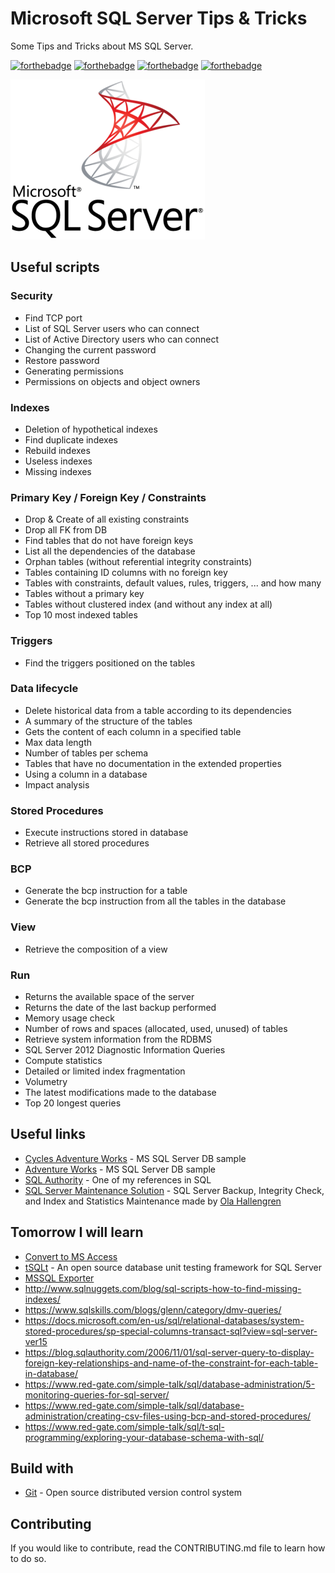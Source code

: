 # Microsoft SQL Server Tips & Tricks

Some Tips and Tricks about MS SQL Server.

[![forthebadge](https://forthebadge.com/images/badges/you-didnt-ask-for-this.svg)](http://forthebadge.com) [![forthebadge](https://forthebadge.com/images/badges/contains-technical-debt.svg)](http://forthebadge.com)  [![forthebadge](https://forthebadge.com/images/badges/check-it-out.svg)](http://forthebadge.com)  [![forthebadge](https://forthebadge.com/images/badges/built-with-love.svg)](http://forthebadge.com)

![Microsoft SQL Server](./images/mssql-logo-256.png)

## Useful scripts

### Security

* Find TCP port
* List of SQL Server users who can connect
* List of Active Directory users who can connect
* Changing the current password
* Restore password
* Generating permissions
* Permissions on objects and object owners

### Indexes

* Deletion of hypothetical indexes
* Find duplicate indexes
* Rebuild indexes
* Useless indexes
* Missing indexes

### Primary Key / Foreign Key / Constraints

* Drop & Create of all existing constraints
* Drop all FK from DB
* Find tables that do not have foreign keys
* List all the dependencies of the database
* Orphan tables (without referential integrity constraints)
* Tables containing ID columns with no foreign key
* Tables with constraints, default values, rules, triggers, ... and how many
* Tables without a primary key
* Tables without clustered index (and without any index at all)
* Top 10 most indexed tables

### Triggers

* Find the triggers positioned on the tables

### Data lifecycle

* Delete historical data from a table according to its dependencies
* A summary of the structure of the tables
* Gets the content of each column in a specified table
* Max data length
* Number of tables per schema
* Tables that have no documentation in the extended properties
* Using a column in a database
* Impact analysis

### Stored Procedures

* Execute instructions stored in database
* Retrieve all stored procedures

### BCP

* Generate the bcp instruction for a table
* Generate the bcp instruction from all the tables in the database

### View

* Retrieve the composition of a view

### Run

* Returns the available space of the server
* Returns the date of the last backup performed
* Memory usage check
* Number of rows and spaces (allocated, used, unused) of tables
* Retrieve system information from the RDBMS
* SQL Server 2012 Diagnostic Information Queries
* Compute statistics
* Detailed or limited index fragmentation
* Volumetry
* The latest modifications made to the database
* Top 20 longest queries

## Useful links

* [Cycles Adventure Works](https://docs.microsoft.com/fr-fr/previous-versions/sql/sql-server-2008/ms124825(v=sql.100)?redirectedfrom=MSDN) - MS SQL Server DB sample
* [Adventure Works](https://docs.microsoft.com/fr-fr/previous-versions/sql/sql-server-2008/ms124501(v=sql.100)?redirectedfrom=MSDN) - MS SQL Server DB sample
* [SQL Authority](https://blog.sqlauthority.com/) - One of my references in SQL
* [SQL Server Maintenance Solution](https://ola.hallengren.com/) - SQL Server Backup, Integrity Check, and Index and Statistics Maintenance made by [Ola Hallengren](https://github.com/olahallengren)

## Tomorrow I will learn

* [Convert to MS Access](https://www.sqlserverlogexplorer.com/convert-database-to-ms-access-mdb/)
* [tSQLt](https://tsqlt.org/) - An open source database unit testing framework for SQL Server
* [MSSQL Exporter](https://github.com/DanielOliver/mssql_exporter)
* http://www.sqlnuggets.com/blog/sql-scripts-how-to-find-missing-indexes/
* https://www.sqlskills.com/blogs/glenn/category/dmv-queries/
* https://docs.microsoft.com/en-us/sql/relational-databases/system-stored-procedures/sp-special-columns-transact-sql?view=sql-server-ver15
* https://blog.sqlauthority.com/2006/11/01/sql-server-query-to-display-foreign-key-relationships-and-name-of-the-constraint-for-each-table-in-database/
* https://www.red-gate.com/simple-talk/sql/database-administration/5-monitoring-queries-for-sql-server/
* https://www.red-gate.com/simple-talk/sql/database-administration/creating-csv-files-using-bcp-and-stored-procedures/
* https://www.red-gate.com/simple-talk/sql/t-sql-programming/exploring-your-database-schema-with-sql/

## Build with

* [Git](https://git-scm.com) - Open source distributed version control system

## Contributing

If you would like to contribute, read the CONTRIBUTING.md file to learn how to do so.
